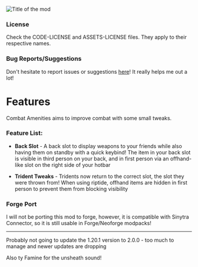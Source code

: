 ![Title of the mod](https://cdn.modrinth.com/data/cached_images/88f3cc110ae64228ba85e452180c0e8f9d5deca1.png)

### License
Check the CODE-LICENSE and ASSETS-LICENSE files. They apply to their respective names.

### Bug Reports/Suggestions
Don't hesitate to report issues or suggestions [here](https://github.com/HollowedWanderer/Combat-Amenities/issues)! It really helps me out a lot! 

# Features
Combat Amenities aims to improve combat with some small tweaks.

### Feature List:
- **Back Slot** - A back slot to display weapons to your friends while also having them on standby with a quick keybind! The item in your back slot is visible in third person on your back, and in first person via an offhand-like slot on the right side of your hotbar

- **Trident Tweaks** - Tridents now return to the correct slot, the slot they were thrown from! When using riptide, offhand items are hidden in first person to prevent them from blocking visibility

### Forge Port
I will not be porting this mod to forge, however, it is compatible with Sinytra Connector, so it is still usable in Forge/Neoforge modpacks!

---

Probably not going to update the 1.20.1 version to 2.0.0 - too much to manage and newer updates are dropping

Also ty Famine for the unsheath sound!
